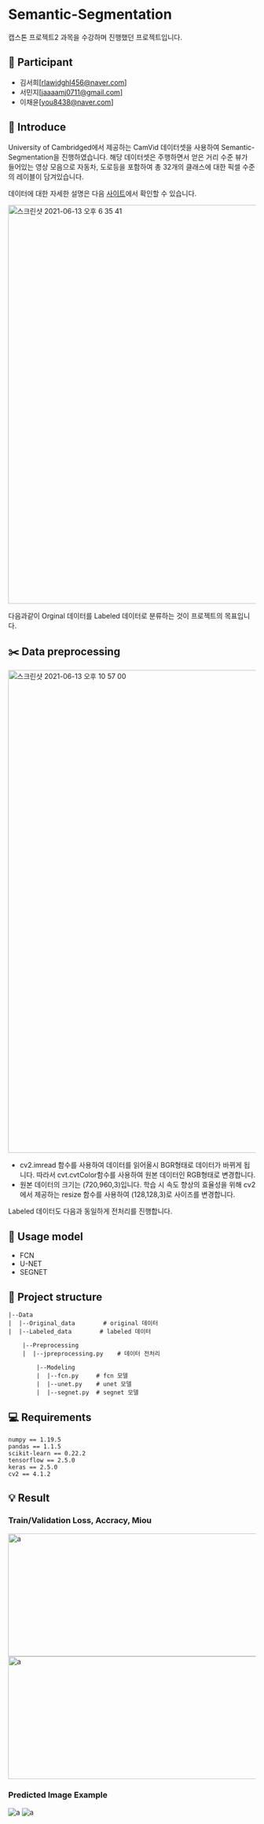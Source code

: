 # Semantic-Segmentation
캡스톤 프로젝트2 과목을 수강하며 진행했던 프로젝트입니다.

## :raising_hand: Participant
- 김서희[rlawjdghl456@naver.com]
- 서민지[jaaaamj0711@gmail.com]
- 이채윤[you8438@naver.com]

## :information_desk_person: Introduce
University of Cambridged에서 제공하는 CamVid 데이터셋을 사용하여 Semantic-Segmentation을 진행하였습니다. 해당 데이터셋은 주행하면서 얻은 거리 수준 뷰가 들어있는 영상 모음으로 자동차, 도로등을 포함하여 총 32개의 클래스에 대한 픽셀 수준의 레이블이 담겨있습니다.  

데이터에 대한 자세한 설명은 다음 [사이트](http://mi.eng.cam.ac.uk/research/projects/VideoRec/CamVid/)에서 확인할 수 있습니다.

<img width="812" alt="스크린샷 2021-06-13 오후 6 35 41" src="https://user-images.githubusercontent.com/55734436/121802187-31e17b00-cc76-11eb-9b56-7819ff2cbe5e.png">

다음과같이 Orginal 데이터를 Labeled 데이터로 분류하는 것이 프로젝트의 목표입니다. 

## :scissors: Data preprocessing
<img width="983" alt="스크린샷 2021-06-13 오후 10 57 00" src="https://user-images.githubusercontent.com/55734436/121810173-b6de8b80-cc9a-11eb-8981-f174c8b1fb70.png">

- cv2.imread 함수를 사용하여 데이터를 읽어올시 BGR형태로 데이터가 바뀌게 됩니다. 따라서 cvt.cvtColor함수를 사용하여 원본 데이터인 RGB형태로 변경합니다.
- 원본 데이터의 크기는 (720,960,3)입니다. 학습 시 속도 향상의 효율성을 위해 cv2에서 제공하는 resize 함수를 사용하여 (128,128,3)로 사이즈를 변경합니다.

Labeled 데이터도 다음과 동일하게 전처리를 진행합니다.

## :hammer: Usage model
- FCN
- U-NET
- SEGNET

## :open_file_folder: Project structure
```
|--Data
|  |--Original_data        # original 데이터
|  |--Labeled_data        # labeled 데이터 
  
    |--Preprocessing
    |  |--jpreprocessing.py    # 데이터 전처리 

        |--Modeling      
        |  |--fcn.py     # fcn 모델
        |  |--unet.py    # unet 모델
        |  |--segnet.py  # segnet 모델
```

## :computer: Requirements
```
numpy == 1.19.5
pandas == 1.1.5
scikit-learn == 0.22.2
tensorflow == 2.5.0
keras == 2.5.0
cv2 == 4.1.2
```
## :bulb: Result

### Train/Validation Loss, Accracy, Miou

<img width="900" height = "250" alt="a" src="https://user-images.githubusercontent.com/55734436/121809657-9d3c4480-cc98-11eb-872f-0d3464316951.png">
<img width="900" height = "250" alt="a" src="https://user-images.githubusercontent.com/55734436/121809664-a0cfcb80-cc98-11eb-9967-0e6eee456b35.png">

### Predicted Image Example
<img alt="a" src="https://user-images.githubusercontent.com/55734436/121809770-189df600-cc99-11eb-9f92-3bc76a28d0c3.png">
<img alt="a" src="https://user-images.githubusercontent.com/55734436/121809775-1cca1380-cc99-11eb-8db8-784076260ca6.png">



